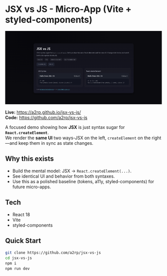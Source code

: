 # JSX vs JS - Micro-App (Vite + styled-components)

![alt text](image.png)

**Live:** https://a2rp.github.io/jsx-vs-js/  
**Code:** https://github.com/a2rp/jsx-vs-js

A focused demo showing how **JSX** is just syntax sugar for **`React.createElement`**.  
We render the **same UI** two ways-JSX on the left, `createElement` on the right—and keep them in sync as state changes.

## Why this exists

-   Build the mental model: JSX → `React.createElement(...)`.
-   See identical UI and behavior from both syntaxes.
-   Use this as a polished baseline (tokens, a11y, styled-components) for future micro-apps.

## Tech

-   React 18
-   Vite
-   styled-components

## Quick Start

```bash
git clone https://github.com/a2rp/jsx-vs-js
cd jsx-vs-js
npm i
npm run dev
```
